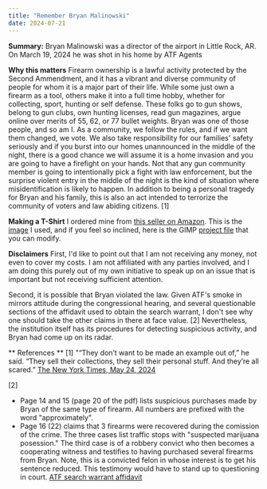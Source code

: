```yaml
---
title: "Remember Bryan Malinowski"
date: 2024-07-21
---
```


**Summary:** Bryan Malinowski was a director of the airport in Little Rock, AR. On March 19, 2024 he was shot in his home by ATF Agents

**Why this matters**
Firearm ownership is a lawful activity protected by the Second Ammendment, and it has a vibrant and diverse community of people for whom it is a major part of their life. While some just own a firearm as a tool, others make it into a full time hobby, whether for collecting, sport, hunting or self defense. These folks go to gun shows, belong to gun clubs, own hunting licenses, read gun magazines, argue online over merits of 55, 62, or 77 bullet weights. Bryan was one of those people, and so am I. As a community, we follow the rules, and if we want them changed, we vote. We also take responsibility for our families' safety seriously and if you burst into our homes unannounced in the middle of the night, there is a good chance we will assume it is a home invasion and you are going to have a firefight on your hands. Not that any gun community member is going to intentionally pick a fight with law enforcement, but the surprise violent entry in the middle of the night is the kind of situation where misidentification is likely to happen. In addition to being a personal tragedy for Bryan and his family, this is also an act intended to terrorize the community of voters and law abiding citizens. [1]    

**Making a T-Shirt**
I ordered mine from [this seller on Amazon](https://www.amazon.com/dp/B0CFJ2YB7R). This is the [image](/articles/docs/assets/2024-07-21-remember-bryan-malinowski/Bryan-Malinowski-shirt-1.png) I used, and if you feel so inclined, here is the GIMP [project file](/articles/docs/assets/2024-07-21-remember-bryan-malinowski/Bryan-Malinowski-shirt-1.xcf) that you can modify.

**Disclaimers**
First, I'd like to point out that I am not receiving any money, not even to cover my costs. I am not affiliated with any parties involved, and I am doing this purely out of my own initiative to speak up on an issue that is important but not receiving sufficient attention. 

Second, it is possible that Bryan violated the law. Given ATF's smoke in mirrors attitude during the congressional hearing, and several questionable sections of the affidavit used to obtain the search warrant, I don't see why one should take the other claims in there at face value. [2] Nevertheless, the institution itself has its procedures for detecting suspicious activity, and Bryan had come up on its radar. 


** References **
[1] "“They don’t want to be made an example out of,” he said. “They sell their collections, they sell their personal stuff. And they’re all scared.” [The New York Times, May 24, 2024](https://www.nytimes.com/2024/05/24/us/bryan-malinowski-arkansas-atf-guns.html)

[2] 
* Page 14 and 15 (page 20 of the pdf) lists suspicious purchases made by Bryan of the same type of firearm. All numbers are prefixed with the word "approximately".
* Page 16 (22) claims that 3 firearms were recovered during the comission of the crime. The three cases list traffic stops with "suspected marijuana posession." The third case is of a robbery convict who then becomes a cooperating witness and testifies to having purchased several firearms from Bryan. Note, this is a convicted felon in whose interest is to get his sentence reduced. This testimony would have to stand up to questioning in court. 
[ATF search warrant affidavit](https://wehco.media.clients.ellingtoncms.com/news/documents/2024/03/21/IN_THE_UNITED_STATES_DISTRICT_COURT.pdf)
